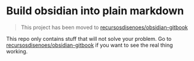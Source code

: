 # Build obsidian into plain markdown

> This project has been moved to [recursosdisenoes/obsidian-gitbook](https://github.com/recursosdisenoes/obsidian-gitbook)

This repo only contains stuff that will not solve your problem. Go to [recursosdisenoes/obsidian-gitbook](https://github.com/recursosdisenoes/obsidian-gitbook) if you want to see the real thing working.

